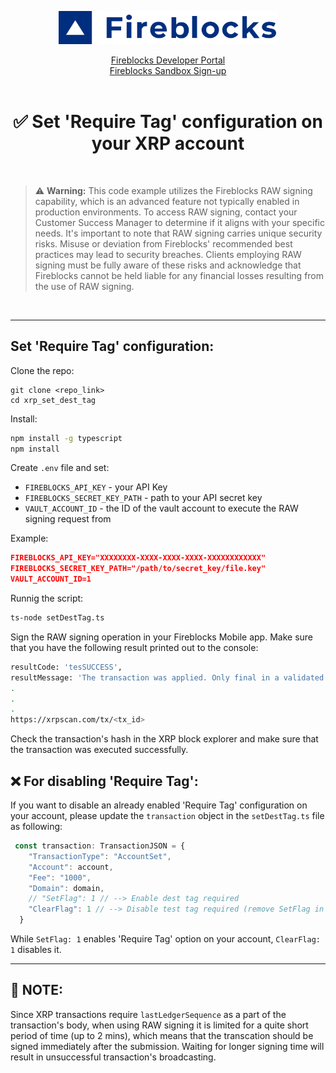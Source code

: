 <p align="center">
  <img src="./logo.svg" width="350" alt="accessibility text">
</p>
<div align="center">

  [Fireblocks Developer Portal](https://developers.fireblocks.com) </br>
  [Fireblocks Sandbox Sign-up](https://www.fireblocks.com/developer-sandbox-sign-up/) <br/><br/>
  <h1> ✅ Set 'Require Tag' configuration on your XRP account </h1>
</div>
<br/>


> :warning: **Warning:** This code example utilizes the Fireblocks RAW signing capability, which is an advanced feature not typically enabled in production environments. To access RAW signing, contact your Customer Success Manager to determine if it aligns with your specific needs. It's important to note that RAW signing carries unique security risks. Misuse or deviation from Fireblocks' recommended best practices may lead to security breaches. Clients employing RAW signing must be fully aware of these risks and acknowledge that Fireblocks cannot be held liable for any financial losses resulting from the use of RAW signing.

<br/>
<hr/>


## Set 'Require Tag' configuration:

Clone the repo:
``` 
git clone <repo_link>
cd xrp_set_dest_tag
```

Install:

```bash
npm install -g typescript
npm install
```

Create `.env` file and set:
- `FIREBLOCKS_API_KEY` - your API Key
- `FIREBLOCKS_SECRET_KEY_PATH` - path to your API secret key
- `VAULT_ACCOUNT_ID` - the ID of the vault account to execute the RAW signing request from

Example:
```json
FIREBLOCKS_API_KEY="XXXXXXXX-XXXX-XXXX-XXXX-XXXXXXXXXXXX"
FIREBLOCKS_SECRET_KEY_PATH="/path/to/secret_key/file.key"
VAULT_ACCOUNT_ID=1 
```

Runnig the script:

```bash
ts-node setDestTag.ts
```

Sign the RAW signing operation in your Fireblocks Mobile app.
Make sure that you have the following result printed out to the console:

```bash
resultCode: 'tesSUCCESS',
resultMessage: 'The transaction was applied. Only final in a validated ledger.'
.
.
.
https://xrpscan.com/tx/<tx_id>
```
Check the transaction's hash in the XRP block explorer and make sure that the transaction was executed successfully.

## ❌ For disabling 'Require Tag':
If you want to disable an already enabled 'Require Tag' configuration on your account, please update the `transaction` object in the `setDestTag.ts` file as following:

```js
 const transaction: TransactionJSON = {
    "TransactionType": "AccountSet",
    "Account": account,
    "Fee": "1000",
    "Domain": domain,
    // "SetFlag": 1 // --> Enable dest tag required 
    "ClearFlag": 1 // --> Disable test tag required (remove SetFlag in this case)
  }
```

While `SetFlag: 1` enables 'Require Tag' option on your account, `ClearFlag: 1` disables it.

---

## 📌 NOTE:
Since XRP transactions require `lastLedgerSequence` as a part of the transaction's body, when using RAW signing it is limited for a quite short period of time (up to 2 mins), which means that the transcation should be signed immediately after the submission. Waiting for longer signing time will result in unsuccessful transaction's broadcasting.
